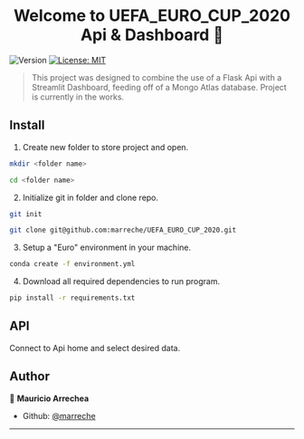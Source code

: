 <h1 align="center">Welcome to UEFA_EURO_CUP_2020 Api & Dashboard 👋</h1>
<p>
  <img alt="Version" src="https://img.shields.io/badge/version-1.0.0-blue.svg?cacheSeconds=2592000" />
  <a href="#" target="_blank">
    <img alt="License: MIT" src="https://img.shields.io/badge/License-MIT-yellow.svg" />
  </a>
</p>

> This project was designed to combine the use of a Flask Api with a Streamlit Dashboard, feeding off of a Mongo Atlas database. Project is currently in the works.

## Install

1. Create new folder to store project and open.
```sh
mkdir <folder name>
```
```sh
cd <folder name>
```
2. Initialize git in folder and clone repo.
```sh
git init 
```
```sh
git clone git@github.com:marreche/UEFA_EURO_CUP_2020.git
```
3. Setup a "Euro" environment in your machine.
```sh
conda create -f environment.yml
```
4. Download all required dependencies to run program.
```sh
pip install -r requirements.txt 
```

## API

Connect to Api home and select desired data.

## Author

👤 **Mauricio Arrechea**

* Github: [@marreche](https://github.com/marreche)

***

